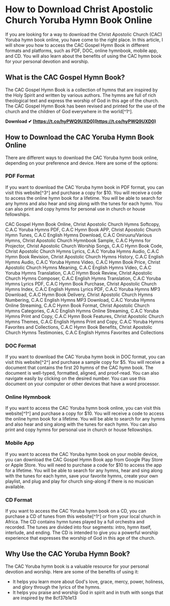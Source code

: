 
 
# How to Download Christ Apostolic Church Yoruba Hymn Book Online
 
If you are looking for a way to download the Christ Apostolic Church (CAC) Yoruba hymn book online, you have come to the right place. In this article, I will show you how to access the CAC Gospel Hymn Book in different formats and platforms, such as PDF, DOC, online hymnbook, mobile app, and CD. You will also learn about the benefits of using the CAC hymn book for your personal devotion and worship.
 
## What is the CAC Gospel Hymn Book?
 
The CAC Gospel Hymn Book is a collection of hymns that are inspired by the Holy Spirit and written by various authors. The hymns are full of rich theological text and express the worship of God in this age of the church. The CAC Gospel Hymn Book has been revised and printed for the use of the church and the children of God everywhere in the world[^1^].
 
**Download ✔ [https://t.co/hyPWQ9UXD0](https://t.co/hyPWQ9UXD0)**


 
## How to Download the CAC Yoruba Hymn Book Online
 
There are different ways to download the CAC Yoruba hymn book online, depending on your preference and device. Here are some of the options:
 
### PDF Format
 
If you want to download the CAC Yoruba hymn book in PDF format, you can visit this website[^3^] and purchase a copy for $10. You will receive a code to access the online hymn book for a lifetime. You will be able to search for any hymns and also hear and sing along with the tunes for each hymn. You can also print and copy hymns for personal use in church or house fellowships.
 
CAC Gospel Hymn Book Online,  Christ Apostolic Church Hymns Softcopy,  C.A.C Yoruba Hymns PDF,  C.A.C Hymn Book APP,  Christ Apostolic Church Hymn Tunes,  C.A.C English Hymns Download,  C.A.C Oniruuru/Various Hymns,  Christ Apostolic Church Hymnbook Sample,  C.A.C Hymns for Projector,  Christ Apostolic Church Worship Songs,  C.A.C Hymn Book Code,  Christ Apostolic Church Hymns Lyrics,  C.A.C Yoruba Hymns Audio,  C.A.C Hymn Book Revision,  Christ Apostolic Church Hymns History,  C.A.C English Hymns Audio,  C.A.C Yoruba Hymns Video,  C.A.C Hymn Book Price,  Christ Apostolic Church Hymns Meaning,  C.A.C English Hymns Video,  C.A.C Yoruba Hymns Translation,  C.A.C Hymn Book Review,  Christ Apostolic Church Hymns Composer,  C.A.C English Hymns Translation,  C.A.C Yoruba Hymns Lyrics PDF,  C.A.C Hymn Book Purchase,  Christ Apostolic Church Hymns Index,  C.A.C English Hymns Lyrics PDF,  C.A.C Yoruba Hymns MP3 Download,  C.A.C Hymn Book Delivery,  Christ Apostolic Church Hymns Numbering,  C.A.C English Hymns MP3 Download,  C.A.C Yoruba Hymns Online Streaming,  C.A.C Hymn Book Format,  Christ Apostolic Church Hymns Categories,  C.A.C English Hymns Online Streaming,  C.A.C Yoruba Hymns Print and Copy,  C.A.C Hymn Book Features,  Christ Apostolic Church Hymns Themes,  C.A.C English Hymns Print and Copy,  C.A.C Yoruba Hymns Favorites and Collections,  C.A.C Hymn Book Benefits,  Christ Apostolic Church Hymns Testimonies,  C.A.C English Hymns Favorites and Collections
 
### DOC Format
 
If you want to download the CAC Yoruba hymn book in DOC format, you can visit this website[^2^] and purchase a sample copy for $5. You will receive a document that contains the first 20 hymns of the CAC hymn book. The document is well-typed, formatted, aligned, and proof-read. You can also navigate easily by clicking on the desired number. You can use this document on your computer or other devices that have a word processor.
 
### Online Hymnbook
 
If you want to access the CAC Yoruba hymn book online, you can visit this website[^1^] and purchase a copy for $10. You will receive a code to access the online hymn book for a lifetime. You will be able to search for any hymns and also hear and sing along with the tunes for each hymn. You can also print and copy hymns for personal use in church or house fellowships.
 
### Mobile App
 
If you want to access the CAC Yoruba hymn book on your mobile device, you can download the CAC Gospel Hymn Book app from Google Play Store or Apple Store. You will need to purchase a code for $10 to access the app for a lifetime. You will be able to search for any hymns, hear and sing along with the tunes for each hymn, save your favorite hymns, create your own playlist, and plug and play for church sing-along if there is no musician available.
 
### CD Format
 
If you want to access the CAC Yoruba hymn book on a CD, you can purchase a CD of tunes from this website[^1^] or from your local church in Africa. The CD contains hymn tunes played by a full orchestra and recorded. The tunes are divided into four segments: intro, hymn itself, interlude, and ending. The CD is intended to give you a powerful worship experience that expresses the worship of God in this age of the church.
 
## Why Use the CAC Yoruba Hymn Book?
 
The CAC Yoruba hymn book is a valuable resource for your personal devotion and worship. Here are some of the benefits of using it:
 
- It helps you learn more about God's love, grace, mercy, power, holiness, and glory through the lyrics of the hymns.
- It helps you praise and worship God in spirit and in truth with songs that are inspired by the 8cf37b1e13


